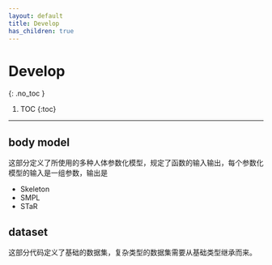 ```yaml
---
layout: default
title: Develop
has_children: true
---
```


# Develop
{: .no_toc }

1. TOC
{:toc}
---

## body model

这部分定义了所使用的多种人体参数化模型，规定了函数的输入输出，每个参数化模型的输入是一组参数，输出是

- Skeleton
- SMPL
- STaR

## dataset

这部分代码定义了基础的数据集，复杂类型的数据集需要从基础类型继承而来。

